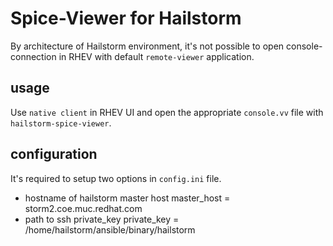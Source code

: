 # Spice-Viewer for Hailstorm
By architecture of Hailstorm environment, it's not possible to open console-connection in RHEV with default `remote-viewer` application.

## usage
Use `native client` in RHEV UI and open the appropriate `console.vv` file with `hailstorm-spice-viewer`. 


## configuration
It's required to setup two options in `config.ini` file.

* hostname of hailstorm master host
    master_host = storm2.coe.muc.redhat.com
* path to ssh private_key
    private_key = /home/hailstorm/ansible/binary/hailstorm

